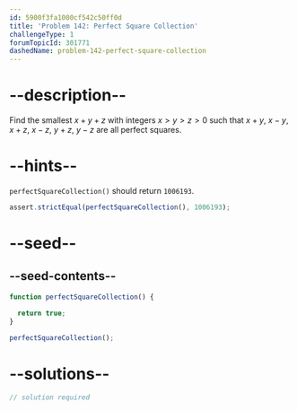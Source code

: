 ```yaml
---
id: 5900f3fa1000cf542c50ff0d
title: 'Problem 142: Perfect Square Collection'
challengeType: 1
forumTopicId: 301771
dashedName: problem-142-perfect-square-collection
---
```


# --description--

Find the smallest $x + y + z$ with integers $x > y > z > 0$ such that $x + y$, $x − y$, $x + z$, $x − z$, $y + z$, $y − z$ are all perfect squares.

# --hints--

`perfectSquareCollection()` should return `1006193`.

```js
assert.strictEqual(perfectSquareCollection(), 1006193);
```

# --seed--

## --seed-contents--

```js
function perfectSquareCollection() {

  return true;
}

perfectSquareCollection();
```

# --solutions--

```js
// solution required
```
